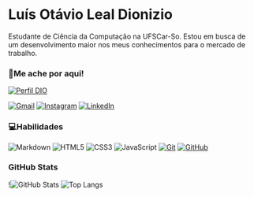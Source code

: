 
# Luís Otávio Leal Dionizio

Estudante de Ciência da Computação na UFSCar-So. Estou em busca de um desenvolvimento maior nos meus conhecimentos para o mercado de trabalho.

### 🔎Me ache por aqui!

[![Perfil DIO](https://img.shields.io/badge/-Meu%20Perfil%20na%20DIO-30A3DC?style=for-the-badge)](https://www.dio.me/users/oldluis)

[![Gmail](https://img.shields.io/badge/Gmail-333333?style=for-the-badge&logo=gmail&logoColor=red)](mailto:oldluis@estudante.ufscar.br)
[![Instagram](https://img.shields.io/badge/-Instagram-%23E4405F?style=for-the-badge&logo=instagram&logoColor=white)](https://www.instagram.com/_httpsluk/)
[![LinkedIn](https://img.shields.io/badge/-LinkedIn-000?style=for-the-badge&logo=linkedin&logoColor=30A3DC)](https://www.linkedin.com/in/luís-otávio-leal-dionizio-kajimoto-900b81201?lipi=urn:li:page:d_flagship3_profile_view_base_contact_details;rTe1VwglQNSttZO4q+PVmQ=)

### 💻Habilidades

![Markdown](https://img.shields.io/badge/Markdown-000?style=for-the-badge&logo=markdown)
![HTML5](https://img.shields.io/badge/HTML-000?style=for-the-badge&logo=html5&logoColor=30A3DC)
![CSS3](https://img.shields.io/badge/CSS3-000?style=for-the-badge&logo=css3&logoColor=E94D5F)
![JavaScript](https://img.shields.io/badge/JavaScript-000?style=for-the-badge&logo=javascript&logoColor=30A3DC)
[![Git](https://img.shields.io/badge/Git-000?style=for-the-badge&logo=git&logoColor=E94D5F)](https://git-scm.com/doc)
[![GitHub](https://img.shields.io/badge/GitHub-000?style=for-the-badge&logo=github&logoColor=30A3DC)](https://docs.github.com/)

### GitHub Stats

!![GitHub Stats](https://github-readme-stats.vercel.app/api?username=LuisOLDK&theme=transparent&bg_color=000&border_color=30A3DC&show_icons=true&icon_color=30A3DC&title_color=E94D5F&text_color=FFF)
![Top Langs](https://github-readme-stats-git-masterrstaa-rickstaa.vercel.app/api/top-langs/?username=LuisOLDK&layout=compact&bg_color=000&border_color=30A3DC&title_color=E94D5F&text_color=FFF)